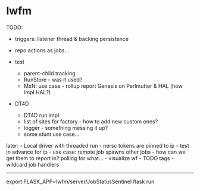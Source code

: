 # lwfm


TODO:

- triggers: listener thread & backing persistence


- repo actions as jobs...


+ test
    - parent-child tracking
    - RunStore - was it used?
    - MxN: use case - rollup report Genesis on Perlmutter & HAL (how impl HAL?)


+ DT4D
    - DT4D run impl
    - list of sites for factory - how to add new custom ones?
    - logger - something messing it up?
    - some stunt use case...


later:
    - Local driver with threaded run
    - nersc tokens are pinned to ip - test in advance for ip
    - use case: remote job spawns other jobs - how can we get them to report in?  polling for what...
    - visualize wf
    - TODO tags
    - wildcard job handlers


************************************************************************************************************************************

export FLASK_APP=lwfm/server/JobStatusSentinel
flask run
